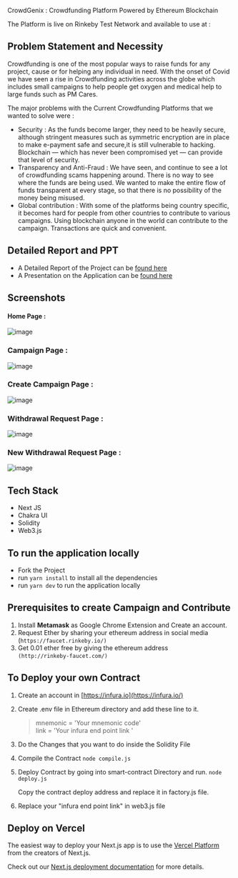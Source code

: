 CrowdGenix : Crowdfunding Platform Powered by Ethereum Blockchain

The Platform is live on Rinkeby Test Network and available to use at : []()

## Problem Statement and Necessity 
Crowdfunding is one of the most popular ways to raise funds for any project, cause or for helping any individual in need. With the onset of Covid we have seen a rise in Crowdfunding activities across the globe which includes small campaigns to help people get oxygen and medical help to large funds such as PM Cares.

The major problems with the Current Crowdfunding Platforms that we wanted to solve were : 
- Security : As the funds become larger, they need to be heavily secure, although stringent measures such as symmetric encryption are in place to make e-payment safe and secure,it is still vulnerable to hacking. Blockchain — which has never been compromised yet — can provide that level of security.
- Transparency and Anti-Fraud  : We have seen, and continue to see a lot of crowdfunding scams happening around. There is no way to see where the funds are being used. We wanted to make the entire flow of funds transparent at every stage, so that there is no possibility of the money being misused.
- Global contribution : With some of the platforms being country specific, it becomes hard for people from other countries to contribute to various campaigns. Using blockchain anyone in the world can contribute to the campaign. Transactions are quick and convenient.

## Detailed Report and PPT
- A Detailed Report of the Project can be [found here]()
- A Presentation on the Application can be [found here](https://svvvindore-my.sharepoint.com/:p:/g/personal/18100btcsaii02869_svvvindore_onmicrosoft_com/EQQ2tyGLZhRDnQ6O8rmzpdcB6KgF6Cgo4OvBld030CHk9g?rtime=5HTFtLuo2Ug)

## Screenshots 
#### Home Page :
![image](https://user-images.githubusercontent.com/49694914/119785319-ba2cf580-beec-11eb-92f4-73c5d686e058.png)
### Campaign Page :
![image](https://user-images.githubusercontent.com/49694914/119785442-d2047980-beec-11eb-8cfd-ac246582a4af.png)
### Create Campaign Page :
![image](https://user-images.githubusercontent.com/49694914/119785522-e47eb300-beec-11eb-88f8-8cc65a7c42ec.png)
### Withdrawal Request Page :
![image](https://user-images.githubusercontent.com/49694914/119785617-ff512780-beec-11eb-961a-b7857665f031.png)
### New Withdrawal Request Page :
![image](https://user-images.githubusercontent.com/49694914/119785671-0d06ad00-beed-11eb-9554-6786c58cc19d.png)



## Tech Stack 
- Next JS
- Chakra UI
- Solidity
- Web3.js

## To run the application locally
- Fork the Project 
- run `yarn install` to install all the dependencies
- run `yarn dev` to run the application locally

## Prerequisites to create Campaign and Contribute
1. Install **Metamask** as Google Chrome Extension and Create an account.
2.  Request Ether by sharing your ethereum address in social media <br>(`https://faucet.rinkeby.io/)`
3. Get 0.01 ether free by giving the ethereum address <br>`(http://rinkeby-faucet.com/)`

## To Deploy your own Contract 
1. Create an account in [https://infura.io](https://infura.io/)
2. Create .env file in Ethereum directory and add these line to it.
	> mnemonic = 'Your mnemonic code' <br>
	link = 'Your infura end point link '
3. Do the Changes that you want to do inside the Solidity File
4. Compile the Contract 
  `node compile.js`
5. Deploy Contract by going into smart-contract Directory and run.
	`node deploy.js`
	
   Copy the contract deploy address and replace it in factory.js file.
  
  
6. Replace your "infura end point link" in web3.js file


## Deploy on Vercel

The easiest way to deploy your Next.js app is to use the [Vercel Platform](https://vercel.com/new?utm_medium=default-template&filter=next.js&utm_source=create-next-app&utm_campaign=create-next-app-readme) from the creators of Next.js.

Check out our [Next.js deployment documentation](https://nextjs.org/docs/deployment) for more details.
